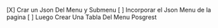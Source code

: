 [X] Crar un Json Del Menu y Submenu
[ ] Incorporar el Json Menu de la pagina
[ ] Luego Crear Una Tabla Del Menu Posgrest

